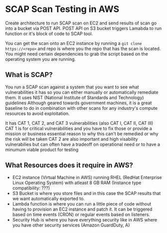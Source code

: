 # SCAP Scan Testing in AWS
Create architecture to run SCAP scan on EC2 and send results of scan go into a bucket via POST API.
POST API on S3 bucket triggers Lamabda to run function or it's block of code to SCAP tool.

You can get the scan onto an EC2 instance by running a `git clone https://<repo>` and repo is where you the repo that has the scan is located.
You might need certain dependencies to grab the script based on the operating system you are running.

## What is SCAP?

You run a SCAP scan against a system that you want to see what vulnerabilities it has so you can either manually or automatically remediate them.
It uses NIST (National Institute of Standards and Technology) guidelines
Although geared towards government machines, it is a great baseline to do in combination with other scans for any industry's compute resources to avoid exploitation.

It has CAT 1, CAT 2, and CAT 3 vulnerabilities (also CAT I, CAT II, CAT III)
CAT 1 is for critical vulnerabilities and you have to fix those or provide a mission or business essential reason to why this can't be remedied or why the risk will be taken
CAT 2 are also important and high visability vulnerabilies but can often have a tradeoff on operational need or to have a minumum viable product for testing


## What Resources does it require in AWS?

- EC2 instance (Virtual Machine in AWS) running RHEL (RedHat Enterprise Linux Operating System) with atleast 8 GB RAM (Instance type compatibility: ???)
- S3 Bucket is where you store files and in this case the SCAP results that we want automatically exported to.
- Lambda function is where you can run a little piece of code without having to provision an EC2 instance and patch it. It can be triggered based on time events (CRON) or regular events based on listeners. 
- Security Hub is where you have everything security like in AWS where you have other security services (Amazon GuardDuty, A)
